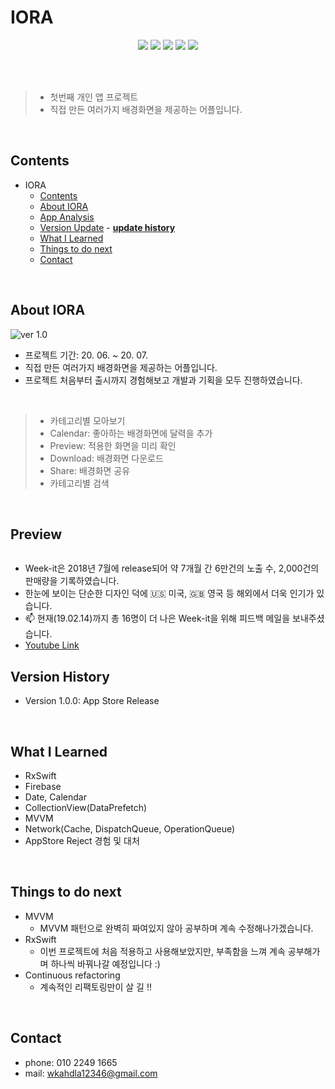 # IORA 
<p align="center">
<img src="https://img.shields.io/badge/swift-5.0-blue.svg" />
<img src="https://img.shields.io/badge/xcode-11.5-green.svg" />
<img src="https://img.shields.io/badge/ios-12.0-yellow.svg" />
<img src="https://img.shields.io/badge/RxSwift-5.11-orange.svg" />
<img src="https://img.shields.io/badge/licence-MIT-lightgrey.svg" /> <br><br>


</p>
<br>

> - 첫번째 개인 앱 프로젝트  
> - 직접 만든 여러가지 배경화면을 제공하는 어플입니다.

<br>

## Contents
- IORA
  - [Contents](#contents)
  - [About IORA](#about-IORA)
  - [App Analysis](#app-analysis)
  - [Version Update](#version-update)
        - [**update history**](#update-history)
  - [What I Learned](#what-i-learned)
  - [Things to do next](#things-to-do-next)
  - [Contact](#contact)

<br>

## About IORA

![ver 1.0](./Scrennshot/ver%201.0.png) 

- 프로젝트 기간: 20. 06. ~ 20. 07.
- 직접 만든 여러가지 배경화면을 제공하는 어플입니다.
- 프로젝트 처음부터 출시까지 경험해보고 개발과 기획을 모두 진행하였습니다.

<br>

>   - 카테고리별 모아보기
>   - Calendar: 좋아하는 배경화면에 달력을 추가
>   - Preview: 적용한 화면을 미리 확인
>   - Download: 배경화면 다운로드
>   - Share: 배경화면 공유
>   - 카테고리별 검색

<br>

## Preview
![]()
- Week-it은 2018년 7월에 release되어 약 7개월 간 6만건의 노출 수, 2,000건의 판매량을 기록하였습니다.
- 한눈에 보이는 단순한 디자인 덕에 🇺🇸 미국, 🇬🇧 영국 등 해외에서 더욱 인기가 있습니다.
- 📫 현재(19.02.14)까지 총 16명이 더 나은 Week-it을 위해 피드백 메일을 보내주셨습니다.
- [Youtube Link](https://www.youtube.com/watch?v=l0sixcSdIpw&feature=youtu.be)

## Version History
- Version 1.0.0: App Store Release

<br>

## What I Learned
- RxSwift
- Firebase   
- Date, Calendar
- CollectionView(DataPrefetch)
- MVVM
- Network(Cache, DispatchQueue, OperationQueue)
- AppStore Reject 경험 및 대처

<br>

## Things to do next 
- MVVM
  - MVVM 패턴으로 완벽히 짜여있지 않아 공부하며 계속 수정해나가겠습니다. 
- RxSwift
  - 이번 프로젝트에 처음 적용하고 사용해보았지만, 부족함을 느껴 계속 공부해가며 하나씩 바꿔나갈 예정입니다 :)
- Continuous refactoring
  - 계속적인 리팩토링만이 살 길 !!

<br>

## Contact
- phone: 010 2249 1665
- mail: wkahdla12346@gmail.com
